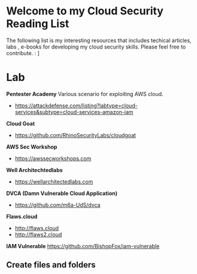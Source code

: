 # Welcome to my Cloud Security Reading List

The following list is my interesting resources that includes techical articles, labs , e-books for developing my cloud security skills. 
Please feel free to contribute. : ]


# Lab
**Pentester Academy** 
Various scenario for exploiting AWS cloud.
 - https://attackdefense.com/listing?labtype=cloud-services&subtype=cloud-services-amazon-iam 

**Cloud Goat**
 - https://github.com/RhinoSecurityLabs/cloudgoat

**AWS Sec Workshop**
  - https://awssecworkshops.com

 **Well Architechtedlabs**
   - https://wellarchitectedlabs.com
   
   **DVCA (Damn Vulnerable Cloud Application)**
   - https://github.com/m6a-UdS/dvca

**Flaws.cloud**
- http://flaws.cloud
- http://flaws2.cloud

**IAM Vulnerable**
https://github.com/BishopFox/iam-vulnerable
 




## Create files and folders
